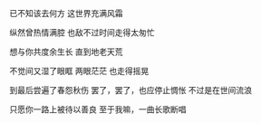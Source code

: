 已不知该去何方
这世界充满风霜

纵然曾热情满腔
也敌不过时间走得太匆忙

想与你共度余生长
直到地老天荒

不觉间又湿了眼眶
两眼茫茫
也走得摇晃

到最后尝遍了春怨秋伤
罢了，罢了，也应停止惆怅
不过是在世间流浪

只愿你一路上被待以善良
至于我嘛，一曲长歌断唱
